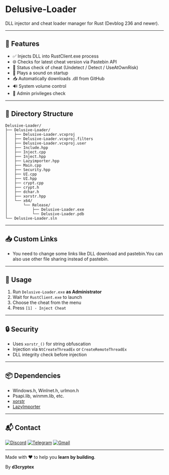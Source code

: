 # Delusive-Loader

DLL injector and cheat loader manager for Rust (Devblog 236 and newer).

---

## 🔧 Features

- ✅ Injects DLL into RustClient.exe process
- 🌐 Checks for latest cheat version via Pastebin API
- 🔐 Status check of cheat (Undetect / Detect / UseAtOwnRisk)
- 🎵 Plays a sound on startup
- 📥 Automatically downloads .dll from GitHub
- 🔊 System volume control
- 🛑 Admin privileges check

---

## 📁 Directory Structure

```
Delusive-Loader/
├── Delusive-Loader/
│   ├── Delusive-Loader.vcxproj
│   ├── Delusive-Loader.vcxproj.filters
│   ├── Delusive-Loader.vcxproj.user
│   ├── Include.hpp
│   ├── Inject.cpp
│   ├── Inject.hpp
│   ├── Lazyimporter.hpp
│   ├── Main.cpp
│   ├── Security.hpp
│   ├── UI.cpp
│   ├── UI.hpp
│   ├── crypt.cpp
│   ├── crypt.h
│   ├── dchar.h
│   ├── xorstr.hpp
│   └── x64/
│       └── Release/
│           ├── Delusive-Loader.exe
│           └── Delusive-Loader.pdb
└── Delusive-Loader.sln
```

---

## 📥 Custom Links

- You need to change some links like DLL download and pastebin.You can also use other file sharing instead of pastebin.

---

## 🧪 Usage

1. Run `Delusive-Loader.exe` **as Administrator**
2. Wait for `RustClient.exe` to launch
3. Choose the cheat from the menu
4. Press `[1] - Inject Cheat`

---

## 🔒 Security

- Uses `xorstr_()` for string obfuscation
- Injection via `NtCreateThreadEx` or `CreateRemoteThreadEx`
- DLL integrity check before injection

---

## 📦 Dependencies

- Windows.h, WinInet.h, urlmon.h
- Psapi.lib, winmm.lib, etc.
- [xorstr](https://github.com/JustasMasiulis/xorstr)
- [LazyImporter](https://github.com/JustasMasiulis/lazy_importer)

---

## 📬 Contact

[![Discord](https://img.shields.io/badge/Discord-%235865F2.svg?style=flat-square&logo=discord&logoColor=white)](https://discord.com/users/6275)
[![Telegram](https://img.shields.io/badge/Telegram-2CA5E0?style=flat-square&logo=telegram&logoColor=white)](https://t.me/d3cryptex)
[![Gmail](https://img.shields.io/badge/Gmail-D14836?style=flat-square&logo=gmail&logoColor=white)](mailto:danilobocuk@gmail.com)

---

Made with ❤️ to help you **learn by building**.

By **d3cryptex**
